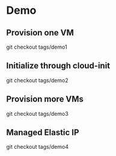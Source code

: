 # Demo

## Provision one VM

git checkout tags/demo1

## Initialize through cloud-init

git checkout tags/demo2

## Provision more VMs

git checkout tags/demo3

## Managed Elastic IP

git checkout tags/demo4
